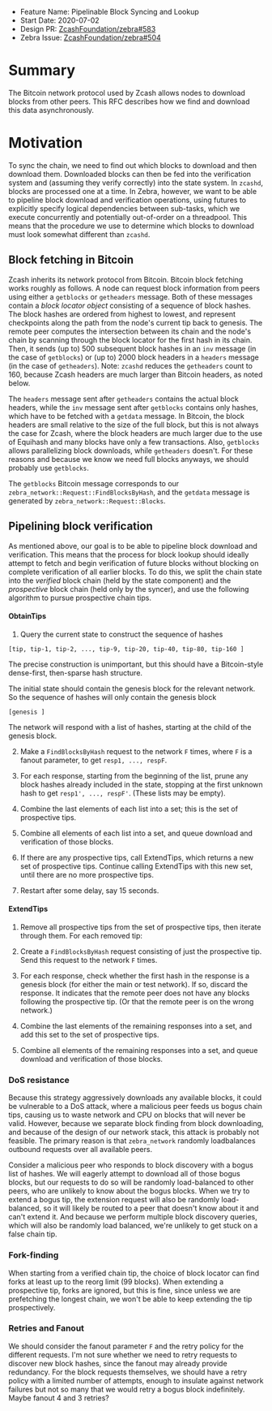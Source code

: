 - Feature Name: Pipelinable Block Syncing and Lookup
- Start Date: 2020-07-02
- Design PR: [ZcashFoundation/zebra#583](https://github.com/ZcashFoundation/zebra/pull/583)
- Zebra Issue: [ZcashFoundation/zebra#504](https://github.com/ZcashFoundation/zebra/issues/504)
# Summary
[summary]: #summary

The Bitcoin network protocol used by Zcash allows nodes to download blocks from other peers. This RFC describes how we find and download this data asynchronously.

# Motivation
[motivation]: #motivation

To sync the chain, we need to find out which blocks to download and then download them.  Downloaded blocks can then be fed into the verification system and (assuming they verify correctly) into the state system.  In `zcashd`, blocks are processed one at a time.  In Zebra, however, we want to be able to pipeline block download and verification operations, using futures to explicitly specify logical dependencies between sub-tasks, which we execute concurrently and potentially out-of-order on a threadpool. This means that the procedure we use to determine which blocks to download must look somewhat different than `zcashd`.

## Block fetching in Bitcoin

Zcash inherits its network protocol from Bitcoin. Bitcoin block fetching works roughly as follows.  A node can request block information from peers using either a `getblocks` or `getheaders` message.  Both of these messages contain a *block locator object* consisting of a sequence of block hashes.  The block hashes are ordered from highest to lowest, and represent checkpoints along the path from the node's current tip back to genesis.  The remote peer computes the intersection between its chain and the node's chain by scanning through the block locator for the first hash in its chain.  Then, it sends (up to) 500 subsequent block hashes in an `inv` message (in the case of `getblocks`) or (up to) 2000 block headers in a `headers` message (in the case of `getheaders`).  Note: `zcashd` reduces the `getheaders` count to 160, because Zcash headers are much larger than Bitcoin headers, as noted below.

The `headers` message sent after `getheaders` contains the actual block headers, while the `inv` message sent after `getblocks` contains only hashes, which have to be fetched with a `getdata` message.  In Bitcoin, the block headers are small relative to the size of the full block, but this is not always the case for Zcash, where the block headers are much larger due to the use of Equihash and many blocks have only a few transactions.  Also, `getblocks` allows parallelizing block downloads, while `getheaders` doesn't. For these reasons and because we know we need full blocks anyways, we should probably use `getblocks`.

The `getblocks` Bitcoin message corresponds to our `zebra_network::Request::FindBlocksByHash`, and the `getdata` message is generated by `zebra_network::Request::Blocks`.

## Pipelining block verification

As mentioned above, our goal is to be able to pipeline block download and verification.  This means that the process for block lookup should ideally attempt to fetch and begin verification of future blocks without blocking on complete verification of all earlier blocks.  To do this, we split the chain state into the *verified* block chain (held by the state component) and the *prospective* block chain (held only by the syncer), and use the following algorithm to pursue prospective chain tips.

#### ObtainTips

1. Query the current state to construct the sequence of hashes
```
[tip, tip-1, tip-2, ..., tip-9, tip-20, tip-40, tip-80, tip-160 ]
```
The precise construction is unimportant, but this should have a Bitcoin-style dense-first, then-sparse hash structure.

The initial state should contain the genesis block for the relevant network. So the sequence of hashes will only contain the genesis block
```
[genesis ]
```
The network will respond with a list of hashes, starting at the child of the genesis block.

2. Make a `FindBlocksByHash` request to the network `F` times, where `F` is a fanout parameter, to get `resp1, ..., respF`.

3. For each response, starting from the beginning of the list, prune any block hashes already included in the state, stopping at the first unknown hash to get `resp1', ..., respF'`.  (These lists may be empty).

4. Combine the last elements of each list into a set; this is the set of prospective tips.

5. Combine all elements of each list into a set, and queue download and verification of those blocks.

6. If there are any prospective tips, call ExtendTips, which returns a new set of prospective tips. Continue calling ExtendTips with this new set, until there are no more prospective tips.

7. Restart after some delay, say 15 seconds.

#### ExtendTips

1. Remove all prospective tips from the set of prospective tips, then iterate through them.  For each removed tip:

2. Create a `FindBlocksByHash` request consisting of just the prospective tip.  Send this request to the network `F` times.

3. For each response, check whether the first hash in the response is a genesis block (for either the main or test network). If so, discard the response. It indicates that the remote peer does not have any blocks following the prospective tip. (Or that the remote peer is on the wrong network.)

4. Combine the last elements of the remaining responses into a set, and add this set to the set of prospective tips.

5. Combine all elements of the remaining responses into a set, and queue download and verification of those blocks.

### DoS resistance

Because this strategy aggressively downloads any available blocks, it could be vulnerable to a DoS attack, where a malicious peer feeds us bogus chain tips, causing us to waste network and CPU on blocks that will never be valid.  However, because we separate block finding from block downloading, and because of the design of our network stack, this attack is probably not feasible.  The primary reason is that `zebra_network` randomly loadbalances outbound requests over all available peers.

Consider a malicious peer who responds to block discovery with a bogus list of hashes.  We will eagerly attempt to download all of those bogus blocks, but our requests to do so will be randomly load-balanced to other peers, who are unlikely to know about the bogus blocks. When we try to extend a bogus tip, the extension request will also be randomly load-balanced, so it will likely be routed to a peer that doesn't know about it and can't extend it. And because we perform multiple block discovery queries, which will also be randomly load balanced, we're unlikely to get stuck on a false chain tip.

### Fork-finding

When starting from a verified chain tip, the choice of block locator can find forks at least up to the reorg limit (99 blocks). When extending a prospective tip, forks are ignored, but this is fine, since unless we are prefetching the longest chain, we won't be able to keep extending the tip prospectively.

### Retries and Fanout

We should consider the fanout parameter `F` and the retry policy for the different requests.  I'm not sure whether we need to retry requests to discover new block hashes, since the fanout may already provide redundancy.  For the block requests themselves, we should have a retry policy with a limited number of attempts, enough to insulate against network failures but not so many that we would retry a bogus block indefinitely. Maybe fanout 4 and 3 retries?
